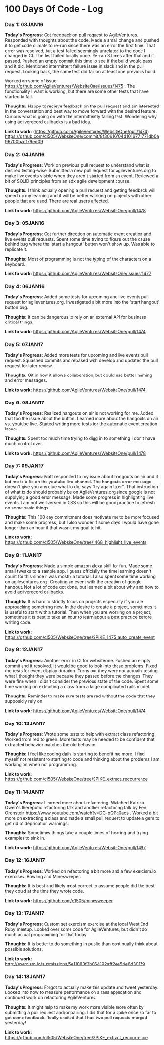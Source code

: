# 100 Days Of Code - Log

### Day 1: 03JAN16

**Today's Progress**: Got feedback on pull request to AgileVentures.  Responded with thoughts about the code.  Made a small change and pushed it to get code climate to re-run since there was an error the first time.  That error was resolved, but a test failed seemingly unrelated to the code I changed in CI.  The test failed locally once.  Re-ran 3 times after that and it passed.  Pushed an empty commit this time to see if the build would pass and it did.  Mentioned intermittent failure issue in slack and in the pull request.  Looking back, the same test did fail on at least one previous build.

Worked on some of issue https://github.com/AgileVentures/WebsiteOne/issues/1475 .  The functionality I want is working, but there are some other tests that have started to fail. 

**Thoughts:** Happy to recieve feedback on the pull request and am interested in the conversation and best way to move forward with the desired feature.  Curious what is going on with the intermittently failing test.  Wondering why using activerecord callbacks is a bad idea.

**Link to work:** (https://github.com/AgileVentures/WebsiteOne/pull/1474) https://github.com/c1505/WebsiteOne/commit/8f30616f04d1016771771db0a96700bacf79ed09

### Day 2: 04JAN16
**Today's Progress**: Work on previous pull request to understand what is desired testing-wise.  Submitted a new pull request for agileventures.org to make live events visible when they aren't started from an event.  Reviewed a bit of SOLID principles from an edx agile development course.  

**Thoughts:** I think actually opening a pull request and getting feedback will speed up my learning and it will be better working on projects with other people that are used.  There are real users affected.  

**Link to work:** https://github.com/AgileVentures/WebsiteOne/pull/1478 

### Day 3: 05JAN16
**Today's Progress**: Got further direction on automatic event creation and live events pull requests.  Spent some time trying to figure out the cause behind bug where the 'start a hangout' button won't show up.  Was able to replicate it.

**Thoughts:** Most of programming is not the typing of the characters on a keyboard.  

**Link to work:** https://github.com/AgileVentures/WebsiteOne/issues/1477

### Day 4: 06JAN16
**Today's Progress**: Added some tests for upcoming and live events pull request for agileventures.org.  Investigated a bit more into the 'start hangout' button bug.  

**Thoughts:** It can be dangerous to rely on an external API for business critical things.

**Link to work:** https://github.com/AgileVentures/WebsiteOne/pull/1474

### Day 5: 07JAN17
**Today's Progress**: Added more tests for upcoming and live events pull request.  Squashed commits and rebased with develop and updated the pull request for later review.  

**Thoughts:** Git in how it allows collaberation, but could use better naming and error messages.

**Link to work:** https://github.com/AgileVentures/WebsiteOne/pull/1474

### Day 6: 08JAN17
**Today's Progress**: Realized hangouts on air is not working for me.  Added that too the issue about the button.  Learned more about the hangouts on air vs. youtube live.  Started writing more tests for the automatic event creation issue.

**Thoughts:** Spent too much time trying to digg in to something I don't have much control over.

**Link to work:** https://github.com/AgileVentures/WebsiteOne/pull/1478
### Day 7: 09JAN17
**Today's Progress**: Matt responded to my issue about hangouts on air and it led me to a fix on the youtube live channel.  The hangouts error message doesn't give you any clue what to do, says "try again later".  That instruction of what to do should probably be on AgileVentures.org since google is not supplying a good error message.  Made some progress in highlighting live events.  I am not well versed in CSS so this will be good practice to refresh on some basic things.    

**Thoughts:** This 100 day committment does motivate me to be more focused and make some progress, but I also wonder if some days I would have gone longer than an hour if that wasn't my goal to hit.  

**Link to work:** https://github.com/c1505/WebsiteOne/tree/1468_highlight_live_events

### Day 8: 11JAN17
**Today's Progress**: Made a simple amazon alexa skill for fun.  Made some small tweaks to a sample app.  I guess officially the time learning doesn't count for this since it was mostly a tutorial.  I also spent some time working on agileventures.org .  Creating an event with the creation of google hangout.  Not a lot of code got done, but learned a bit about why and how to avoid activerecord callbacks.  

**Thoughts:** It is hard to strictly focus on projects especially if you are approaching something new.  In the desire to create a project, sometimes it is useful to start with a tutorial.  Then when you are working on a project, sometimes it is best to take an hour to learn about a best practice before writing code. 

**Link to work:** https://github.com/c1505/WebsiteOne/tree/SPIKE_1475_auto_create_event


### Day 9: 12JAN17

**Today's Progress**: Another error in CI for websiteone.  Pushed an empty commit and it resolved.  It would be good to look into these problems.  Fixed the tests for event display duration.  Turns out they were not actually testing what I thought they were because they passed before the changes.  They were fine when I didn't consider the previous state of the code.  Spent some time working on extracting a class from a large complicated rails model.    

**Thoughts:** Reminder to make sure tests are red without the code that they supposidly rely on. 

**Link to work:** https://github.com/AgileVentures/WebsiteOne/pull/1474

### Day 10: 13JAN17

**Today's Progress**: Wrote some tests to help with extract class refactoring.  Worked from red to green.  More tests may be needed to be confident that extracted behavior matches the old behavior.   

**Thoughts:** I feel like coding daily is starting to benefit me more.  I find myself not resistent to starting to code and thinking about the problems I am working on when not programming.  

**Link to work:** https://github.com/c1505/WebsiteOne/tree/SPIKE_extract_reccurrence

### Day 11: 14JAN17

**Today's Progress**: Learned more about refactoring.  Watched Katrina Owen's thereputic refactoring talk and another refactoring talk by Ben Orenstein https://www.youtube.com/watch?v=DC-pQPq0acs .  Worked a bit more on extracting a class and made a small pull request to update a gem to get rid of deprication warnings.

**Thoughts:** Sometimes things take a couple times of hearing and trying examples to sink in.  

**Link to work:** https://github.com/AgileVentures/WebsiteOne/pull/1497   

### Day 12: 16JAN17

**Today's Progress**: Worked on refactoring a bit more and a few exercism.io exercises.  Bowling and Minesweeper.  

**Thoughts:** It is best and likely most correct to assume people did the best they could at the time they wrote code.

**Link to work:** https://github.com/c1505/minesweeper

### Day 13: 17JAN17

**Today's Progress**: Custom set exercism exercise at the local West End Ruby meetup.  Looked over some code for AgileVentures, but didn't do much actual programming for that today.     

**Thoughts:** It is better to do something in public than continually think about possible solutions.  

**Link to work:** http://exercism.io/submissions/5e11083f2b064192aff2ee54e6d30179

### Day 14: 18JAN17

**Today's Progress**: Forgot to actually make this update and tweet yesterday.  Looked into how to measure performance on a rails application and continued work on refactoring AgileVentures.  

**Thoughts:** It might help to make my work more visible more often by submitting a pull request and/or pairing.  I did that for a spike once so far to get some feedback.  Really excited that I had two pull requests merged yesterday! 

**Link to work:** https://github.com/c1505/WebsiteOne/tree/SPIKE_extract_reccurrence

